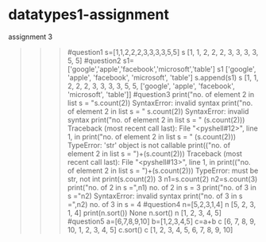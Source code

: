 # datatypes1-assignment
assignment 3
>>> #question1
>>> s=[1,1,2,2,2,3,3,3,3,5,5]
>>> s
[1, 1, 2, 2, 2, 3, 3, 3, 3, 5, 5]
>>> #question2
>>> s1=['google','apple','facebook','microsoft','table']
>>> s1
['google', 'apple', 'facebook', 'microsoft', 'table']
>>> s.append(s1)
>>> s
[1, 1, 2, 2, 2, 3, 3, 3, 3, 5, 5, ['google', 'apple', 'facebook', 'microsoft', 'table']]
>>> #question3
>>> print("no. of element 2 in list s = "s.count(2))
SyntaxError: invalid syntax
>>> print("no. of element 2 in list s = " s.count(2))
SyntaxError: invalid syntax
>>> print("no. of element 2 in list s = " (s.count(2)))
Traceback (most recent call last):
  File "<pyshell#12>", line 1, in <module>
    print("no. of element 2 in list s = " (s.count(2)))
TypeError: 'str' object is not callable
>>> print(("no. of element 2 in list s = ")+(s.count(2)))
Traceback (most recent call last):
  File "<pyshell#13>", line 1, in <module>
    print(("no. of element 2 in list s = ")+(s.count(2)))
TypeError: must be str, not int
>>> print(s.count(2))
3
>>> n1=s.count(2)
>>> n2=s.count(3)
>>> print("no. of 2 in s =",n1)
no. of 2 in s = 3
>>> print("no. of 3 in s ="n2)
SyntaxError: invalid syntax
>>> print("no. of 3 in s =",n2)
no. of 3 in s = 4
>>> #question4
>>> n=[5,2,3,1,4]
>>> n
[5, 2, 3, 1, 4]
>>> print(n.sort())
None
>>> n.sort()
>>> n
[1, 2, 3, 4, 5]
>>> #question5
>>> a=[6,7,8,9,10]
>>> b=[1,2,3,4,5]
>>> c=a+b
>>> c
[6, 7, 8, 9, 10, 1, 2, 3, 4, 5]
>>> c.sort()
>>> c
[1, 2, 3, 4, 5, 6, 7, 8, 9, 10]
>>> 

